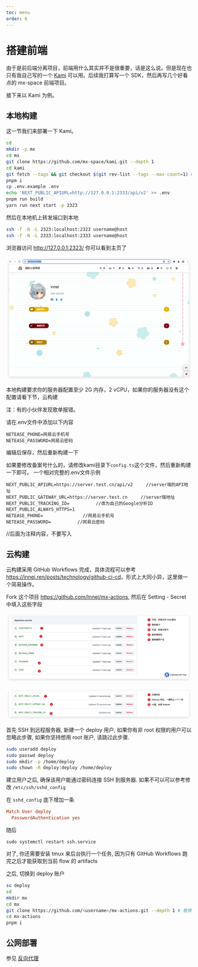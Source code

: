 ```yaml
---
toc: menu
order: 6
---
```


# 搭建前端

由于是前后端分离项目，前端用什么其实并不是很重要，话是这么说。但是现在也只有我自己写的一个 [Kami](https://github.com/mx-space/kami) 可以用。后续我打算写一个 SDK，然后再写几个好看点的 mx-space 前端项目。

接下来以 Kami 为例。

## 本地构建

这一节我们来部署一下 Kami。

```bash
cd
mkdir -p mx
cd mx
git clone https://github.com/mx-space/kami.git --depth 1
cd kami
git fetch --tags && git checkout $(git rev-list --tags --max-count=1) # 最后一个稳定分支
pnpm i
cp .env.example .env
echo 'NEXT_PUBLIC_APIURL=http://127.0.0.1:2333/api/v2' >> .env
pnpm run build
yarn run next start -p 2323
```

然后在本地机上转发端口到本地

```bash
ssh -f -N -L 2323:localhost:2323 username@host
ssh -f -N -L 2333:localhost:2333 username@host
```

浏览器访问 <http://127.0.0.1:2323/> 你可以看到主页了

![Xnip2021-09-21_10-32-10](https://raw.githubusercontent.com/mx-space/docs-images/master/images/Xnip2021-09-21_10-32-10.png)

<Alert type="info">
  本地构建要求你的服务器配置至少 2G 内存，2 vCPU，如果你的服务器没有这个配置请看下节，云构建
</Alert>

注：有的小伙伴发现歌单报错。

请在.env文件中添加以下内容
```text
NETEASE_PHONE=网易云手机号
NETEASE_PASSWORD=网易云密码
```
编辑后保存，然后重新构建一下

如果要修改备案号什么的，请修改kami目录下`config.ts`这个文件，然后重新构建一下即可。
一个相对完整的.env文件示例
```text
NEXT_PUBLIC_APIURL=https://server.test.cn/api/v2     //server端的API地址
NEXT_PUBLIC_GATEWAY_URL=https://server.test.cn     //server端地址
NEXT_PUBLIC_TRACKING_ID=          //改为自己的Google分析ID
NEXT_PUBLIC_ALWAYS_HTTPS=1
NETEASE_PHONE=               //网易云手机号
NETEASE_PASSWORD=          //网易云密码
```
//后面为注释内容，不要写入

## 云构建

云构建采用 GitHub Workflows 完成，具体流程可以参考 <https://innei.ren/posts/technology/github-ci-cd>，形式上大同小异，这里做一个简易操作。

Fork 这个项目 <https://github.com/Innei/mx-actions>, 然后在 Setting - Secret 中填入这些字段

![XlIdQi](https://raw.githubusercontent.com/mx-space/docs-images/master/images/XlIdQi.png)

![Jag8jc](https://raw.githubusercontent.com/mx-space/docs-images/master/images/Jag8jc.png)

首先 SSH 到远程服务器, 新建一个 deploy 用户, 如果你有非 root 权限的用户可以忽略此步骤, 如果你坚持想用 root 账户, 请跳过此步骤.

```bash
sudo useradd deploy
sudo passwd deploy
sudo mkdir -p /home/deploy
sudo chown -R deploy:deploy /home/deploy
```

建立用户之后, 确保该用户能通过密码连接 SSH 到服务器. 如果不可以可以参考修改 `/etc/ssh/sshd_config`

在 `sshd_config` 底下增加一条

```conf
Match User deploy
  PasswordAuthentication yes
```

随后

```
sudo systemctl restart ssh.service
```

对了, 你还需要安装 tmux 来后台执行一个任务, 因为只有 GitHub Workflows 跑完之后才能获取到当前 flow 的 artifacts

之后, 切换到 deploy 账户

```bash
su deploy
cd
mkdir mx
cd mx
git clone https://github.com/<username>/mx-actions.git --depth 1 # 替换 <username>
cd mx-actions
pnpm i
```

## 公网部署

参见 [反向代理](./reverse-proxy)

